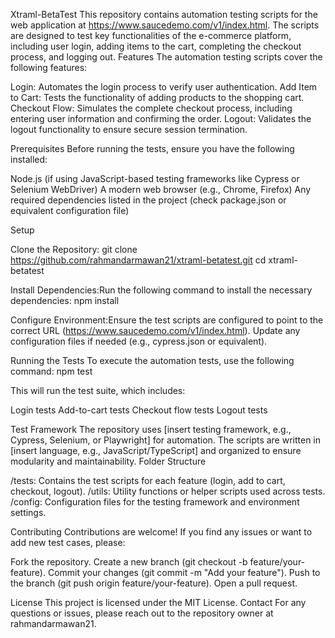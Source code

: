 Xtraml-BetaTest
This repository contains automation testing scripts for the web application at https://www.saucedemo.com/v1/index.html. The scripts are designed to test key functionalities of the e-commerce platform, including user login, adding items to the cart, completing the checkout process, and logging out.
Features
The automation testing scripts cover the following features:

Login: Automates the login process to verify user authentication.
Add Item to Cart: Tests the functionality of adding products to the shopping cart.
Checkout Flow: Simulates the complete checkout process, including entering user information and confirming the order.
Logout: Validates the logout functionality to ensure secure session termination.

Prerequisites
Before running the tests, ensure you have the following installed:

Node.js (if using JavaScript-based testing frameworks like Cypress or Selenium WebDriver)
A modern web browser (e.g., Chrome, Firefox)
Any required dependencies listed in the project (check package.json or equivalent configuration file)

Setup

Clone the Repository:
git clone https://github.com/rahmandarmawan21/xtraml-betatest.git
cd xtraml-betatest


Install Dependencies:Run the following command to install the necessary dependencies:
npm install


Configure Environment:Ensure the test scripts are configured to point to the correct URL (https://www.saucedemo.com/v1/index.html). Update any configuration files if needed (e.g., cypress.json or equivalent).


Running the Tests
To execute the automation tests, use the following command:
npm test

This will run the test suite, which includes:

Login tests
Add-to-cart tests
Checkout flow tests
Logout tests

Test Framework
The repository uses [insert testing framework, e.g., Cypress, Selenium, or Playwright] for automation. The scripts are written in [insert language, e.g., JavaScript/TypeScript] and organized to ensure modularity and maintainability.
Folder Structure

/tests: Contains the test scripts for each feature (login, add to cart, checkout, logout).
/utils: Utility functions or helper scripts used across tests.
/config: Configuration files for the testing framework and environment settings.

Contributing
Contributions are welcome! If you find any issues or want to add new test cases, please:

Fork the repository.
Create a new branch (git checkout -b feature/your-feature).
Commit your changes (git commit -m "Add your feature").
Push to the branch (git push origin feature/your-feature).
Open a pull request.

License
This project is licensed under the MIT License.
Contact
For any questions or issues, please reach out to the repository owner at rahmandarmawan21.